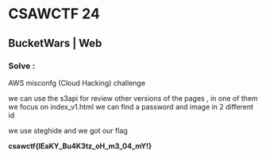 # CSAWCTF 24

## BucketWars | Web 



### Solve :

AWS misconfg (Cloud Hacking) challenge 

we can use the s3api for review other versions of the pages , in one of them we focus on index_v1.html 
we can find a password and image in 2 different id 

we use steghide and we got our flag


**csawctf{lEaKY_Bu4K3tz_oH_m3_04_mY!}**




